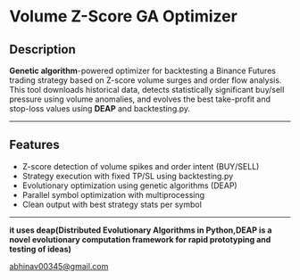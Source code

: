 # Volume Z-Score GA Optimizer

## Description

**Genetic algorithm**-powered optimizer for backtesting a Binance Futures trading strategy based on Z-score volume surges and order flow analysis. This tool downloads historical data, detects statistically significant buy/sell pressure using volume anomalies, and evolves the best take-profit and stop-loss values using **DEAP** and backtesting.py.

---

## Features

-  Z-score detection of volume spikes and order intent (BUY/SELL)
-  Strategy execution with fixed TP/SL using backtesting.py
-  Evolutionary optimization using genetic algorithms (DEAP)
-  Parallel symbol optimization with multiprocessing
-  Clean output with best strategy stats per symbol

---
**it uses deap(Distributed Evolutionary Algorithms in Python,DEAP is a novel evolutionary computation framework for rapid prototyping and testing of ideas)**


abhinav00345@gmail.com
